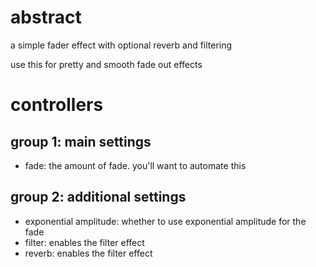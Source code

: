# abstract

a simple fader effect with optional reverb and filtering

use this for pretty and smooth fade out effects

# controllers

## group 1: main settings

- fade: the amount of fade. you'll want to automate this

## group 2: additional settings

- exponential amplitude: whether to use exponential amplitude for the fade
- filter: enables the filter effect
- reverb: enables the filter effect